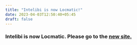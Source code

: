 ```yaml
---
title: "Intelibi is now Locmatic!"
date: 2023-04-03T12:50:40+05:45
draft: false
---
```


### Intelibi is now Locmatic. Please go to the [new site.](https://locmatic.io/)
